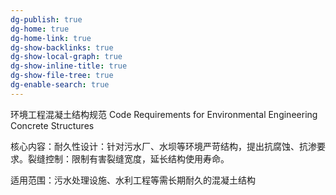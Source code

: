 ```yaml
---
dg-publish: true
dg-home: true
dg-home-link: true
dg-show-backlinks: true
dg-show-local-graph: true
dg-show-inline-title: true
dg-show-file-tree: true
dg-enable-search: true
---
```

环境工程混凝土结构规范
Code Requirements for Environmental Engineering Concrete Structures

​​核心内容​​：
​​耐久性设计​​：针对污水厂、水坝等环境严苛结构，提出抗腐蚀、抗渗要求。
​​裂缝控制​​：限制有害裂缝宽度，延长结构使用寿命。

​​适用范围​​：污水处理设施、水利工程等需长期耐久的混凝土结构

